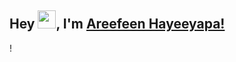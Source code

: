 ## Hey <img src="https://github.com/TheDudeThatCode/TheDudeThatCode/blob/master/Assets/Hi.gif" width="29px">, I'm [Areefeen Hayeeyapa!](https://www.linkedin.com/in/areefeen-hayeeyapa/) 
!

<!--
**pingplass123/pingplass123** is a ✨ _special_ ✨ repository because its `README.md` (this file) appears on your GitHub profile.

Here are some ideas to get you started:

- 🔭 I’m currently working on ...
- 🌱 I’m currently learning ...
- 👯 I’m looking to collaborate on ...
- 🤔 I’m looking for help with ...
- 💬 Ask me about ...
- 📫 How to reach me: ...
- 😄 Pronouns: ...
- ⚡ Fun fact: ...
-->
